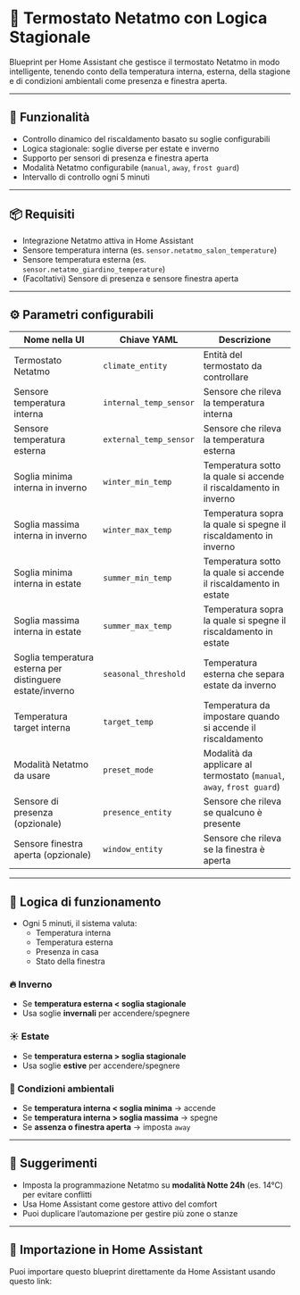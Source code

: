 # 🧩 Termostato Netatmo con Logica Stagionale

Blueprint per Home Assistant che gestisce il termostato Netatmo in modo intelligente, tenendo conto della temperatura interna, esterna, della stagione e di condizioni ambientali come presenza e finestra aperta.

---

## 🎯 Funzionalità

- Controllo dinamico del riscaldamento basato su soglie configurabili
- Logica stagionale: soglie diverse per estate e inverno
- Supporto per sensori di presenza e finestra aperta
- Modalità Netatmo configurabile (`manual`, `away`, `frost guard`)
- Intervallo di controllo ogni 5 minuti

---

## 📦 Requisiti

- Integrazione Netatmo attiva in Home Assistant
- Sensore temperatura interna (es. `sensor.netatmo_salon_temperature`)
- Sensore temperatura esterna (es. `sensor.netatmo_giardino_temperature`)
- (Facoltativi) Sensore di presenza e sensore finestra aperta

---

## ⚙️ Parametri configurabili

| Nome nella UI | Chiave YAML | Descrizione |
|-----------------------------|----------------------------|-----------------------------|
| Termostato Netatmo | `climate_entity` | Entità del termostato da controllare |
| Sensore temperatura interna | `internal_temp_sensor` | Sensore che rileva la temperatura interna |
| Sensore temperatura esterna | `external_temp_sensor` | Sensore che rileva la temperatura esterna |
| Soglia minima interna in inverno | `winter_min_temp` | Temperatura sotto la quale si accende il riscaldamento in inverno |
| Soglia massima interna in inverno | `winter_max_temp` | Temperatura sopra la quale si spegne il riscaldamento in inverno |
| Soglia minima interna in estate | `summer_min_temp` | Temperatura sotto la quale si accende il riscaldamento in estate |
| Soglia massima interna in estate | `summer_max_temp` | Temperatura sopra la quale si spegne il riscaldamento in estate |
| Soglia temperatura esterna per distinguere estate/inverno | `seasonal_threshold` | Temperatura esterna che separa estate da inverno |
| Temperatura target interna | `target_temp` | Temperatura da impostare quando si accende il riscaldamento |
| Modalità Netatmo da usare | `preset_mode` | Modalità da applicare al termostato (`manual`, `away`, `frost guard`) |
| Sensore di presenza (opzionale) | `presence_entity` | Sensore che rileva se qualcuno è presente |
| Sensore finestra aperta (opzionale) | `window_entity` | Sensore che rileva se la finestra è aperta |

---

## 🔁 Logica di funzionamento

- Ogni 5 minuti, il sistema valuta:
  - Temperatura interna
  - Temperatura esterna
  - Presenza in casa
  - Stato della finestra

### 🔥 Inverno
- Se **temperatura esterna < soglia stagionale**
- Usa soglie **invernali** per accendere/spegnere

### ☀️ Estate
- Se **temperatura esterna > soglia stagionale**
- Usa soglie **estive** per accendere/spegnere

### 🧠 Condizioni ambientali
- Se **temperatura interna < soglia minima** → accende
- Se **temperatura interna > soglia massima** → spegne
- Se **assenza o finestra aperta** → imposta `away`

---

## 🧠 Suggerimenti

- Imposta la programmazione Netatmo su **modalità Notte 24h** (es. 14°C) per evitare conflitti
- Usa Home Assistant come gestore attivo del comfort
- Puoi duplicare l’automazione per gestire più zone o stanze

---

## 🔗 Importazione in Home Assistant

Puoi importare questo blueprint direttamente da Home Assistant usando questo link:



